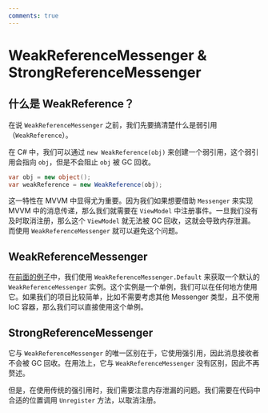 ```yaml
---
comments: true
---
```


# WeakReferenceMessenger & StrongReferenceMessenger

## 什么是 WeakReference？

在说 `WeakReferenceMessenger` 之前，我们先要搞清楚什么是弱引用（`WeakReference`）。

在 C# 中，我们可以通过 `new WeakReference(obj)` 来创建一个弱引用，这个弱引用会指向 `obj`，但是不会阻止 `obj` 被 GC 回收。

```csharp
var obj = new object();
var weakReference = new WeakReference(obj);
```

这一特性在 MVVM 中显得尤为重要。因为我们如果想要借助 `Messenger` 来实现 MVVM 中的消息传递，那么我们就需要在 `ViewModel` 中注册事件。一旦我们没有及时取消注册，那么这个 `ViewModel` 就无法被 GC 回收，这就会导致内存泄漏。而使用 `WeakReferenceMessenger` 就可以避免这个问题。

## WeakReferenceMessenger

在[前面的例子](./IMessenger.md#基本用法 "IMessenger 中的代码例子")中，我们使用 `WeakReferenceMessenger.Default` 来获取一个默认的 `WeakReferenceMessenger` 实例。这个实例是一个单例，我们可以在任何地方使用它。如果我们的项目比较简单，比如不需要考虑其他 Messenger 类型，且不使用 IoC 容器，那么我们可以直接使用这个单例。

## StrongReferenceMessenger

它与 `WeakReferenceMessenger` 的唯一区别在于，它使用强引用，因此消息接收者不会被 GC 回收。在用法上，它与 `WeakReferenceMessenger` 没有区别，因此不再赘述。

但是，在使用传统的强引用时，我们需要注意内存泄漏的问题。我们需要在代码中合适的位置调用 `Unregister` 方法，以取消注册。